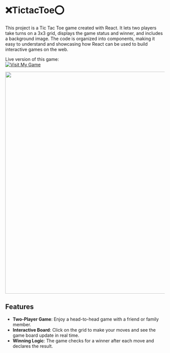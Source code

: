 # ❌TictacToe⭕

This project is a Tic Tac Toe game created with React. It lets two players take turns on a 3x3 grid, displays the game status and winner, and includes a background image. The code is organized into components, making it easy to understand and showcasing how React can be used to build interactive games on the web.

Live version of this game:\
[![Visit My Game](https://img.shields.io/badge/Visit-My_Game-blueviolet?style=for-the-badge&logo=react)](https://tictactoe-nivedita.vercel.app/)

<img src="https://github.com/niveditakaur/Triweb-Learning/assets/120108968/39ed16a1-31a0-4bb5-b06e-3789c7bf7496" align="center" width="700px">

## Features

- **Two-Player Game**: Enjoy a head-to-head game with a friend or family member.
- **Interactive Board**: Click on the grid to make your moves and see the game board update in real time.
- **Winning Logic**: The game checks for a winner after each move and declares the result.
